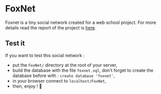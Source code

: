 
# FoxNet 

Foxnet is a tiny social network created for a web school project.
For more details read the report of the project is [here](https://gist.github.com/totocptbgn/7715583bf21ee8f883051f6eb34e47fc).
## Test it
If you want to test this social network :
 - put the `FoxNet/` directory at the root of your server,
 - build the database with the file `foxnet.sql`, don't forget to create the database before with : `create database 'foxnet'`,
 - in your browser connect to `localhost/FoxNet`,
 - then, enjoy ! 🦊
